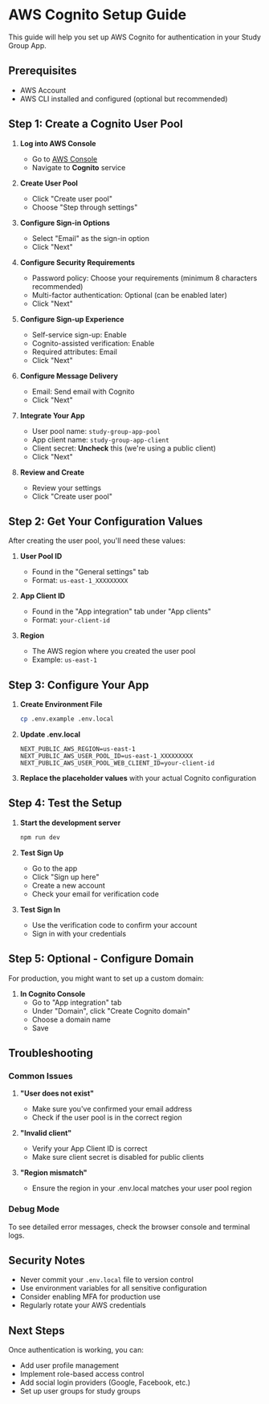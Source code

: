 # AWS Cognito Setup Guide

This guide will help you set up AWS Cognito for authentication in your Study Group App.

## Prerequisites

- AWS Account
- AWS CLI installed and configured (optional but recommended)

## Step 1: Create a Cognito User Pool

1. **Log into AWS Console**
   - Go to [AWS Console](https://console.aws.amazon.com/)
   - Navigate to **Cognito** service

2. **Create User Pool**
   - Click "Create user pool"
   - Choose "Step through settings"

3. **Configure Sign-in Options**
   - Select "Email" as the sign-in option
   - Click "Next"

4. **Configure Security Requirements**
   - Password policy: Choose your requirements (minimum 8 characters recommended)
   - Multi-factor authentication: Optional (can be enabled later)
   - Click "Next"

5. **Configure Sign-up Experience**
   - Self-service sign-up: Enable
   - Cognito-assisted verification: Enable
   - Required attributes: Email
   - Click "Next"

6. **Configure Message Delivery**
   - Email: Send email with Cognito
   - Click "Next"

7. **Integrate Your App**
   - User pool name: `study-group-app-pool`
   - App client name: `study-group-app-client`
   - Client secret: **Uncheck** this (we're using a public client)
   - Click "Next"

8. **Review and Create**
   - Review your settings
   - Click "Create user pool"

## Step 2: Get Your Configuration Values

After creating the user pool, you'll need these values:

1. **User Pool ID**
   - Found in the "General settings" tab
   - Format: `us-east-1_XXXXXXXXX`

2. **App Client ID**
   - Found in the "App integration" tab under "App clients"
   - Format: `your-client-id`

3. **Region**
   - The AWS region where you created the user pool
   - Example: `us-east-1`

## Step 3: Configure Your App

1. **Create Environment File**
   ```bash
   cp .env.example .env.local
   ```

2. **Update .env.local**
   ```env
   NEXT_PUBLIC_AWS_REGION=us-east-1
   NEXT_PUBLIC_AWS_USER_POOL_ID=us-east-1_XXXXXXXXX
   NEXT_PUBLIC_AWS_USER_POOL_WEB_CLIENT_ID=your-client-id
   ```

3. **Replace the placeholder values** with your actual Cognito configuration

## Step 4: Test the Setup

1. **Start the development server**
   ```bash
   npm run dev
   ```

2. **Test Sign Up**
   - Go to the app
   - Click "Sign up here"
   - Create a new account
   - Check your email for verification code

3. **Test Sign In**
   - Use the verification code to confirm your account
   - Sign in with your credentials

## Step 5: Optional - Configure Domain

For production, you might want to set up a custom domain:

1. **In Cognito Console**
   - Go to "App integration" tab
   - Under "Domain", click "Create Cognito domain"
   - Choose a domain name
   - Save

## Troubleshooting

### Common Issues

1. **"User does not exist"**
   - Make sure you've confirmed your email address
   - Check if the user pool is in the correct region

2. **"Invalid client"**
   - Verify your App Client ID is correct
   - Make sure client secret is disabled for public clients

3. **"Region mismatch"**
   - Ensure the region in your .env.local matches your user pool region

### Debug Mode

To see detailed error messages, check the browser console and terminal logs.

## Security Notes

- Never commit your `.env.local` file to version control
- Use environment variables for all sensitive configuration
- Consider enabling MFA for production use
- Regularly rotate your AWS credentials

## Next Steps

Once authentication is working, you can:
- Add user profile management
- Implement role-based access control
- Add social login providers (Google, Facebook, etc.)
- Set up user groups for study groups
